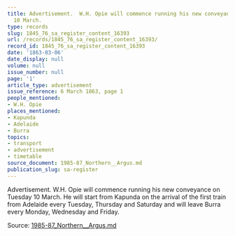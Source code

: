 ```yaml
---
title: Advertisement.  W.H. Opie will commence running his new conveyance on Tuesday
  10 March.
type: records
slug: 1845_76_sa_register_content_16393
url: /records/1845_76_sa_register_content_16393/
record_id: 1845_76_sa_register_content_16393
date: '1863-03-06'
date_display: null
volume: null
issue_number: null
page: '1'
article_type: advertisement
issue_reference: 6 March 1863, page 1
people_mentioned:
- W.H. Opie
places_mentioned:
- Kapunda
- Adelaide
- Burra
topics:
- transport
- advertisement
- timetable
source_document: 1985-87_Northern__Argus.md
publication_slug: sa-register
---
```


Advertisement.  W.H. Opie will commence running his new conveyance on Tuesday 10 March.  He will start from Kapunda on the arrival of the first train from Adelaide every Tuesday, Thursday and Saturday and will leave Burra every Monday, Wednesday and Friday.

Source: [1985-87_Northern__Argus.md](/downloads/markdown/1985-87_Northern__Argus.md)

